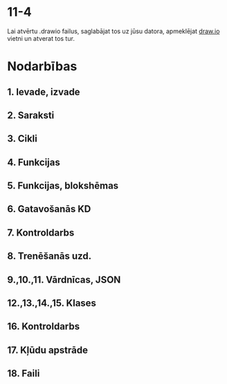 11-4
===

Lai atvērtu .drawio failus, saglabājat tos uz jūsu datora, apmeklējat [draw.io](https://app.diagrams.net/) vietni un atverat tos tur.

# Nodarbības

## 1. Ievade, izvade
## 2. Saraksti
## 3. Cikli
## 4. Funkcijas
## 5. Funkcijas, blokshēmas
## 6. Gatavošanās KD
## 7. Kontroldarbs
## 8. Trenēšanās uzd.
## 9.,10.,11. Vārdnīcas, JSON
## 12.,13.,14.,15. Klases
## 16. Kontroldarbs
## 17. Kļūdu apstrāde
## 18. Faili